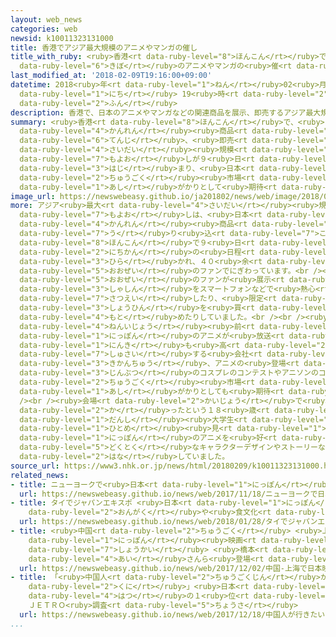 ```yaml
---
layout: web_news
categories: web
newsid: k10011323131000
title: 香港でアジア最大規模のアニメやマンガの催し
title_with_ruby: <ruby>香港<rt data-ruby-level="8">ほんこん</rt></ruby>でアジア<ruby>最大<rt data-ruby-level="4">さいだい</rt></ruby><ruby>規模<rt
  data-ruby-level="6">きぼ</rt></ruby>のアニメやマンガの<ruby>催<rt data-ruby-level="7">もよお</rt></ruby>し
last_modified_at: '2018-02-09T19:16:00+09:00'
datetime: 2018<ruby>年<rt data-ruby-level="1">ねん</rt></ruby>02<ruby>月<rt data-ruby-level="1">がつ</rt></ruby>09<ruby>日<rt
  data-ruby-level="1">にち</rt></ruby> 19<ruby>時<rt data-ruby-level="2">じ</rt></ruby>16<ruby>分<rt
  data-ruby-level="2">ふん</rt></ruby>
description: 香港で、日本のアニメやマンガなどの関連商品を展示、即売するアジア最大規模の催しが９日から始まり、日本のメーカーは中国市場への足がかりとして期待しています。
summary: <ruby>香港<rt data-ruby-level="8">ほんこん</rt></ruby>で、<ruby>日本<rt data-ruby-level="1">にっぽん</rt></ruby>のアニメやマンガなどの<ruby>関連<rt
  data-ruby-level="4">かんれん</rt></ruby><ruby>商品<rt data-ruby-level="3">しょうひん</rt></ruby>を<ruby>展示<rt
  data-ruby-level="6">てんじ</rt></ruby>、<ruby>即売<rt data-ruby-level="7">そくばい</rt></ruby>するアジア<ruby>最大<rt
  data-ruby-level="4">さいだい</rt></ruby><ruby>規模<rt data-ruby-level="6">きぼ</rt></ruby>の<ruby>催<rt
  data-ruby-level="7">もよお</rt></ruby>しが９<ruby>日<rt data-ruby-level="1">にち</rt></ruby>から<ruby>始<rt
  data-ruby-level="3">はじ</rt></ruby>まり、<ruby>日本<rt data-ruby-level="1">にっぽん</rt></ruby>のメーカーは<ruby>中国<rt
  data-ruby-level="2">ちゅうごく</rt></ruby><ruby>市場<rt data-ruby-level="2">しじょう</rt></ruby>への<ruby>足<rt
  data-ruby-level="1">あし</rt></ruby>がかりとして<ruby>期待<rt data-ruby-level="3">きたい</rt></ruby>しています。
image_url: https://newswebeasy.github.io/ja201802/news/web/image/2018/02/09/K10011323131_1802092207_1802092221_01_02.jpg
more: アジア<ruby>最大<rt data-ruby-level="4">さいだい</rt></ruby><ruby>規模<rt data-ruby-level="6">きぼ</rt></ruby>のこの<ruby>催<rt
  data-ruby-level="7">もよお</rt></ruby>しは、<ruby>日本<rt data-ruby-level="1">にっぽん</rt></ruby>のアニメやマンガなどの<ruby>関連<rt
  data-ruby-level="4">かんれん</rt></ruby><ruby>商品<rt data-ruby-level="3">しょうひん</rt></ruby>を<ruby>売<rt
  data-ruby-level="7">う</rt></ruby>り<ruby>込<rt data-ruby-level="7">こ</rt></ruby>もうと、<ruby>香港<rt
  data-ruby-level="8">ほんこん</rt></ruby>で９<ruby>日<rt data-ruby-level="1">にち</rt></ruby>から３<ruby>日間<rt
  data-ruby-level="2">にちかん</rt></ruby>の<ruby>日程<rt data-ruby-level="5">にってい</rt></ruby>で<ruby>開<rt
  data-ruby-level="3">ひら</rt></ruby>かれ、４０<ruby>余<rt data-ruby-level="5">あま</rt></ruby>りのブースは<ruby>大勢<rt
  data-ruby-level="5">おおぜい</rt></ruby>のファンでにぎわっています。<br /><br />このうち、おもちゃメーカーのブースでは、<ruby>大勢<rt
  data-ruby-level="5">おおぜい</rt></ruby>のファンが<ruby>展示<rt data-ruby-level="6">てんじ</rt></ruby>されているプラモデルの<ruby>写真<rt
  data-ruby-level="3">しゃしん</rt></ruby>をスマートフォンなどで<ruby>熱心<rt data-ruby-level="4">ねっしん</rt></ruby>に<ruby>撮影<rt
  data-ruby-level="7">さつえい</rt></ruby>したり、<ruby>限定<rt data-ruby-level="5">げんてい</rt></ruby><ruby>商品<rt
  data-ruby-level="3">しょうひん</rt></ruby>を<ruby>買<rt data-ruby-level="4">か</rt></ruby>い<ruby>求<rt
  data-ruby-level="4">もと</rt></ruby>めたりしていました。<br /><br /><ruby>香港<rt data-ruby-level="8">ほんこん</rt></ruby>は、４０<ruby>年以上<rt
  data-ruby-level="4">ねんいじょう</rt></ruby><ruby>前<rt data-ruby-level="2">まえ</rt></ruby>からテレビで<ruby>日本<rt
  data-ruby-level="1">にっぽん</rt></ruby>のアニメが<ruby>放送<rt data-ruby-level="3">ほうそう</rt></ruby>され、マンガの<ruby>人気<rt
  data-ruby-level="1">にんき</rt></ruby>も<ruby>高<rt data-ruby-level="2">たか</rt></ruby>いということで、<ruby>主催<rt
  data-ruby-level="7">しゅさい</rt></ruby>する<ruby>会社<rt data-ruby-level="2">かいしゃ</rt></ruby>は<ruby>期間中<rt
  data-ruby-level="3">きかんちゅう</rt></ruby>、アニメの<ruby>登場<rt data-ruby-level="3">とうじょう</rt></ruby><ruby>人物<rt
  data-ruby-level="3">じんぶつ</rt></ruby>のコスプレのコンテストやアニソンのコンサートなども<ruby>開<rt data-ruby-level="3">ひら</rt></ruby>くことにしており、<ruby>中国<rt
  data-ruby-level="2">ちゅうごく</rt></ruby><ruby>市場<rt data-ruby-level="2">しじょう</rt></ruby>への<ruby>足<rt
  data-ruby-level="1">あし</rt></ruby>がかりとしても<ruby>期待<rt data-ruby-level="3">きたい</rt></ruby>しています。<br
  /><br /><ruby>会場<rt data-ruby-level="2">かいじょう</rt></ruby>で<ruby>人気<rt data-ruby-level="1">にんき</rt></ruby>キャラクターのＴシャツを<ruby>買<rt
  data-ruby-level="2">か</rt></ruby>ったという１８<ruby>歳<rt data-ruby-level="7">さい</rt></ruby>の<ruby>男子<rt
  data-ruby-level="1">だんし</rt></ruby><ruby>大学生<rt data-ruby-level="1">だいがくせい</rt></ruby>は、「<ruby>一目<rt
  data-ruby-level="1">ひとめ</rt></ruby><ruby>見<rt data-ruby-level="1">み</rt></ruby>て<ruby>日本<rt
  data-ruby-level="1">にっぽん</rt></ruby>のアニメを<ruby>好<rt data-ruby-level="4">す</rt></ruby>きになりました。<ruby>独特<rt
  data-ruby-level="5">どくとく</rt></ruby>なキャラクターデザインやストーリーなど、すべてに<ruby>引<rt data-ruby-level="2">ひ</rt></ruby>きつけられます」と<ruby>話<rt
  data-ruby-level="2">はな</rt></ruby>していました。
source_url: https://www3.nhk.or.jp/news/html/20180209/k10011323131000.html
related_news:
- title: ニューヨークで<ruby>日本<rt data-ruby-level="1">にっぽん</rt></ruby>アニメの<ruby>大規模<rt data-ruby-level="6">だいきぼ</rt></ruby>イベント
  url: https://newswebeasy.github.io/news/web/2017/11/18/ニューヨークで日本アニメの大規模イベント
- title: タイでジャパンエキスポ <ruby>日本<rt data-ruby-level="1">にっぽん</rt></ruby>の<ruby>音楽<rt
    data-ruby-level="2">おんがく</rt></ruby>や<ruby>食文化<rt data-ruby-level="3">しょくぶんか</rt></ruby>ＰＲ
  url: https://newswebeasy.github.io/news/web/2018/01/28/タイでジャパンエキスポ-日本の音楽や食文化PR
- title: <ruby>中国<rt data-ruby-level="2">ちゅうごく</rt></ruby> <ruby>上海<rt data-ruby-level="8">しゃんはい</rt></ruby>で<ruby>日本<rt
    data-ruby-level="1">にっぽん</rt></ruby><ruby>映画<rt data-ruby-level="6">えいが</rt></ruby><ruby>紹介<rt
    data-ruby-level="7">しょうかい</rt></ruby> <ruby>橋本<rt data-ruby-level="3">はしもと</rt></ruby><ruby>愛<rt
    data-ruby-level="4">あい</rt></ruby>さんら<ruby>登場<rt data-ruby-level="3">とうじょう</rt></ruby>
  url: https://newswebeasy.github.io/news/web/2017/12/02/中国-上海で日本映画紹介-橋本愛さんら登場
- title: 「<ruby>中国人<rt data-ruby-level="2">ちゅうごくじん</rt></ruby>が<ruby>行<rt data-ruby-level="2">い</rt></ruby>きたい<ruby>国<rt
    data-ruby-level="2">くに</rt></ruby>」<ruby>日本<rt data-ruby-level="1">にっぽん</rt></ruby>が<ruby>初<rt
    data-ruby-level="4">はつ</rt></ruby>の１<ruby>位<rt data-ruby-level="4">い</rt></ruby>に
    ＪＥＴＲＯ<ruby>調査<rt data-ruby-level="5">ちょうさ</rt></ruby>
  url: https://newswebeasy.github.io/news/web/2017/12/18/中国人が行きたい国日本が初の1位に-JETRO調査
...
```

